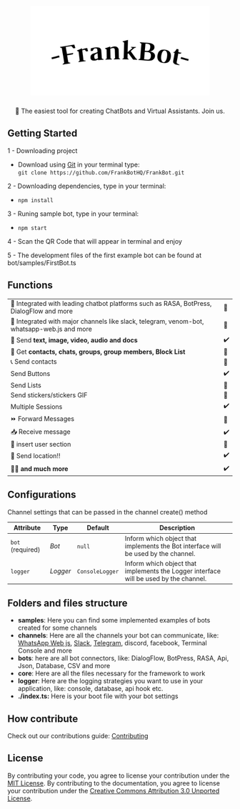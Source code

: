 <h1 align="center">
<img src="https://github.com/FrankBotHQ/brands/blob/main/frankbot/FrankBot-500x250.png" width="400" alt="FrankBot">
</h1>
<p align="center">🎃 The easiest tool for creating ChatBots and Virtual Assistants. Join us.</p>

## Getting Started

1 - Downloading project

- Download using [Git](https://git-scm.com/) in your terminal type:<br>
  `git clone https://github.com/FrankBotHQ/FrankBot.git`

2 - Downloading dependencies, type in your terminal: <br>

- `npm install` <br>

3 - Runing sample bot, type in your terminal: <br>

- `npm start` <br>

4 - Scan the QR Code that will appear in terminal and enjoy

5 - The development files of the first example bot can be found at bot/samples/FirstBot.ts

## Functions

|                                                                                             |     |
| ------------------------------------------------------------------------------------------- | --- |
| 🤖 Integrated with leading chatbot platforms such as RASA, BotPress, DialogFlow and more    | 🚧  |
| 🐙 Integrated with major channels like slack, telegram, venom-bot, whatsapp-web.js and more | 🚧  |
| 📁 Send **text, image, video, audio and docs**                                              | ✔️  |
| 👥 Get **contacts, chats, groups, group members, Block List**                               | 🚧  |
| 📞 Send contacts                                                                            | 🚧  |
| Send Buttons                                                                                | ✔️  |
| Send Lists                                                                                  | 🚧  |
| Send stickers/stickers GIF                                                                  | 🚧  |
| Multiple Sessions                                                                           | ✔️  |
| ⏩ Forward Messages                                                                         | 🚧  |
| 📥 Receive message                                                                          | ✔️  |
| 👤 insert user section                                                                      | 🚧  |
| 📍 Send location!!                                                                          | ✔️  |
| 🎃🎃 **and much more**                                                                      | ✔️  |

## Configurations

Channel settings that can be passed in the channel create() method

| Attribute        | Type     | Default         | Description                                                                           |
| ---------------- | -------- | --------------- | ------------------------------------------------------------------------------------- |
| `bot` (required) | _Bot_    | `null`          | Inform which object that implements the Bot interface will be used by the channel.    |
| `logger`         | _Logger_ | `ConsoleLogger` | Inform which object that implements the Logger interface will be used by the channel. |

## Folders and files structure

- **samples**: Here you can find some implemented examples of bots created for some channels
- **channels**: Here are all the channels your bot can communicate, like: [WhatsApp Web js](https://github.com/pedroslopez/whatsapp-web.js/), [Slack](https://slack.com/), [Telegram](https://web.telegram.org/), discord, facebook, Terminal Console and more
- **bots**: here are all bot connectors, like: DialogFlow, BotPress, RASA, Api, Json, Database, CSV and more
- **core**: Here are all the files necessary for the framework to work
- **logger**: Here are the logging strategies you want to use in your application, like: console, database, api hook etc.
- **./index.ts:** Here is your boot file with your bot settings

## How contribute

Check out our contributions guide: [Contributing](CONTRIBUTING.md)

## License

By contributing your code, you agree to license your contribution under the [MIT License](LICENSE).
By contributing to the documentation, you agree to license your contribution under the [Creative Commons Attribution 3.0 Unported License](https://creativecommons.org/licenses/by/3.0/).
